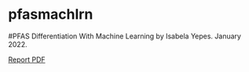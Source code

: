 # pfasmachlrn
#PFAS Differentiation With Machine Learning by Isabela Yepes. January 2022.

[Report PDF](https://github.com/isabelayepes/EAEE4000pfas/blob/5da5c5de1ad7980103909661ec8cd470ea6ffdfe/isabelaPFAStoxML2022.pdf)
